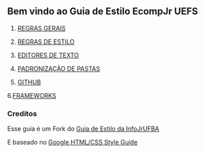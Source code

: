 ## Bem vindo ao Guia de Estilo EcompJr UEFS

1. [REGRAS GERAIS](https://github.com/EcompJr/Guia-de-estilo-EcompJr/wiki/1.-REGRAS-GERAIS)

2. [REGRAS DE ESTILO](https://github.com/EcompJr/Guia-de-estilo-EcompJr/wiki/2.-REGRAS-DE-ESTILO)

3. [EDITORES DE TEXTO](https://github.com/EcompJr/Guia-de-estilo-EcompJr/wiki/3.-EDITORES-DE-TEXTO)

4. [PADRONIZAÇÃO DE PASTAS](https://github.com/EcompJr/Guia-de-estilo-EcompJr/wiki/4.-PADRONIZA%C3%87%C3%83O-DE-PASTAS)

5. [GITHUB](https://github.com/EcompJr/Guia-de-estilo-EcompJr/wiki/5.-GITHUB)


6.[FRAMEWORKS](https://github.com/EcompJr/Guia-de-estilo-EcompJr/wiki/6.-FRAMEWORKS)



### Creditos

Esse guia é um Fork do [Guia de Estilo da InfoJrUFBA](https://github.com/InfoJrUFBA/Guia-de-Estilo-InfoJr-UFBA)

E baseado no [Google HTML/CSS Style Guide](https://google.github.io/styleguide/htmlcssguide.html)
